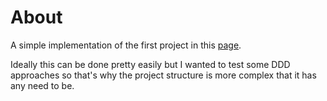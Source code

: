 # About
A simple implementation of the first project in this [page](https://roadmap.sh/backend/projects).

Ideally this can be done pretty easily but I wanted to test some DDD approaches so that's why
the project structure is more complex that it has any need to be.

